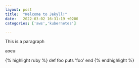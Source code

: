 ```yaml
---
layout: post
title:  "Welcome to Jekyll!"
date:   2022-03-02 16:31:19 +0200
categories: ['aws','kubernetes']

---
```

This is a paragraph

aoeu
<!--more-->

{% highlight ruby %}
def foo
  puts 'foo'
end
{% endhighlight %}